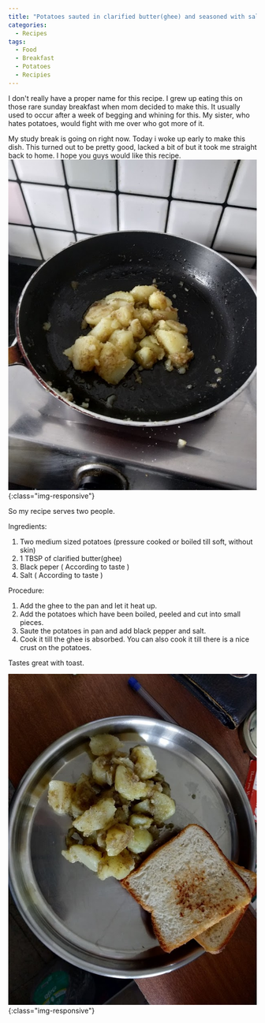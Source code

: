 ```yaml
---
title: "Potatoes sauted in clarified butter(ghee) and seasoned with salt and pepper."
categories:
  - Recipes
tags:
  - Food
  - Breakfast
  - Potatoes
  - Recipies
---
```


 
I don't really have a proper name for this recipe. I grew up eating this on those rare sunday breakfast when mom decided to make this. It usually used to occur after a week of begging and whining for this. My sister, who hates potatoes, would fight with me over who got more of it. 

My study break is going on right now. Today i woke up early to make this dish. This turned out to be pretty good, lacked a bit of but it took me straight back to home. I hope you guys would like this recipe.
![Img](/assets/images/IMG_20190429_085551.jpg  "Img"){:class="img-responsive"}


So my recipe serves two people.

Ingredients:

 1. Two medium sized potatoes (pressure cooked or boiled till soft, without skin)
 2. 1 TBSP of clarified butter(ghee)
 3. Black peper ( According to taste )
 4. Salt ( According to taste )

 Procedure:

1. Add the ghee to the pan and let it heat up.
2. Add the potatoes which have been boiled, peeled and cut into small pieces.
3. Saute the potatoes in pan and add black pepper and salt.
4. Cook it till the ghee is absorbed. You can also cook it till there is a nice crust on the potatoes.

Tastes great with toast.

![Img](/assets/images/IMG_20190429_085956.jpg  "Img"){:class="img-responsive"}